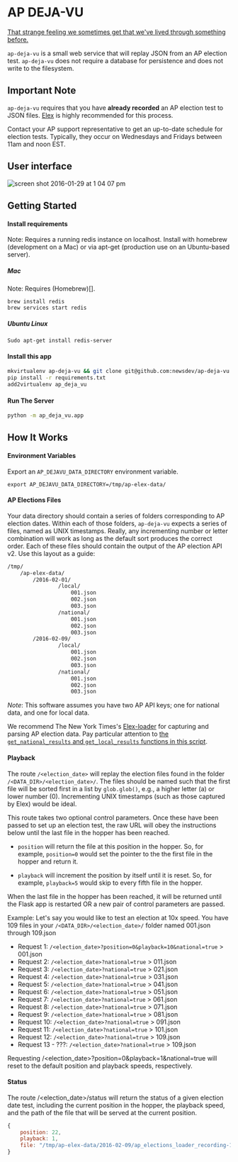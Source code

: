 # AP DEJA-VU
[That strange feeling we sometimes get that we've lived through something before.](https://www.youtube.com/watch?v=G2eUopy9sd8)

`ap-deja-vu` is a small web service that will replay JSON from an AP election test. `ap-deja-vu` does not require a database for persistence and does not write to the filesystem.

## Important Note
`ap-deja-vu` requires that you have **already recorded** an AP election test to JSON files. [Elex](http://elex.readthedocs.org/en/latest/recording.html#flat-files) is highly recommended for this process.

Contact your AP support representative to get an up-to-date schedule for election tests. Typically, they occur on Wednesdays and Fridays between 11am and noon EST.

## User interface
![screen shot 2016-01-29 at 1 04 07 pm](https://cloud.githubusercontent.com/assets/109988/12683723/d2134152-c688-11e5-8ac1-9c65a2a3c33a.png)

## Getting Started
#### Install requirements

Note: Requires a running redis instance on localhost. Install with homebrew (development on a Mac) or via apt-get (production use on an Ubuntu-based server).

##### Mac
Note: Requires (Homebrew)[].
```
brew install redis
brew services start redis
```

##### Ubuntu Linux
```
Sudo apt-get install redis-server
```

#### Install this app

```bash
mkvirtualenv ap-deja-vu && git clone git@github.com:newsdev/ap-deja-vu.git && cd ap-deja-vu
pip install -r requirements.txt
add2virtualenv ap_deja_vu
```

#### Run The Server
```bash
python -m ap_deja_vu.app
```

## How It Works

#### Environment Variables

Export an `AP_DEJAVU_DATA_DIRECTORY` environment variable.

```
export AP_DEJAVU_DATA_DIRECTORY=/tmp/ap-elex-data/
```

#### AP Elections Files

Your data directory should contain a series of folders corresponding to AP election dates. Within each of those folders, `ap-deja-vu` expects a series of files, named as UNIX timestamps. Really, any incrementing number or letter combination will work as long as the default sort produces the correct order. Each of these files should contain the output of the AP election API v2. Use this layout as a guide:

```bash
/tmp/
    /ap-elex-data/
        /2016-02-01/
                /local/
                    001.json
                    002.json
                    003.json
                /national/
                    001.json
                    002.json
                    003.json
        /2016-02-09/
                /local/
                    001.json
                    002.json
                    003.json
                /national/
                    001.json
                    002.json
                    003.json
```

*Note*: This software assumes you have two AP API keys; one for national data, and one for local data.

We recommend The New York Times's [Elex-loader](https://github.com/newsdev/elex-loader/) for capturing and parsing AP election data. Pay particular attention to [the `get_national_results` and `get_local_results` functions in this script](https://github.com/newsdev/elex-loader/blob/master/scripts/stg/_results.sh). 

#### Playback

The route `/<election_date>` will replay the election files found in the folder
`/<DATA_DIR>/<election_date>/`. The files should be named such that the first file
will be sorted first in a list by `glob.glob()`, e.g., a higher letter (a) or lower
number (0). Incrementing UNIX timestamps (such as those captured by Elex) would be
ideal.

This route takes two optional control parameters. Once these have been passed to set
up an election test, the raw URL will obey the instructions below until the last
file in the hopper has been reached.

* `position` will return the file at this position in the hopper. So, for example,
`position=0` would set the pointer to the the first file in the hopper and return it.

* `playback` will increment the position by itself until it is reset. So, for example, 
`playback=5` would skip to every fifth file in the hopper.

When the last file in the hopper has been reached, it will be returned until the Flask
app is restarted OR a new pair of control parameters are passed.

Example: Let's say you would like to test an election at 10x speed. You have 109
files in your `/<DATA_DIR>/<election_date>/` folder named 001.json through 109.json

* Request 1: `/<election_date>?position=0&playback=10&national=true` > 001.json
* Request 2: `/<election_date>?national=true` > 011.json
* Request 3: `/<election_date>?national=true` > 021.json
* Request 4: `/<election_date>?national=true` > 031.json
* Request 5: `/<election_date>?national=true` > 041.json
* Request 6: `/<election_date>?national=true` > 051.json
* Request 7: `/<election_date>?national=true` > 061.json
* Request 8: `/<election_date>?national=true` > 071.json
* Request 9: `/<election_date>?national=true` > 081.json
* Request 10: `/<election_date>?national=true` > 091.json
* Request 11: `/<election_date>?national=true` > 101.json
* Request 12: `/<election_date>?national=true` > 109.json
* Request 13 - ???: `/<election_date>?national=true` > 109.json

Requesting /<election_date>?position=0&playback=1&national=true will reset to the default position
and playback speeds, respectively.

#### Status

The route /<election_date>/status will return the status of a given
election date test, including the current position in the hopper, the
playback speed, and the path of the file that will be served at the current
position.

```javascript
{
    position: 22,
    playback: 1,
    file: "/tmp/ap-elex-data/2016-02-09/ap_elections_loader_recording-1449676507.json"
}
```
